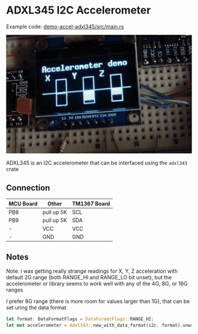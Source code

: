 # ADXL345 I2C Accelerometer

Example code: [demo-accel-adxl345/src/main.rs](../app/demo-accel-adxl345/src/main.rs)

![ADXL345 Accelerometer example](https://raw.githubusercontent.com/viktorchvatal/black-pill-rust-assets/master/accel-adxl345/accel-adxl345.gif)

ADXL345 is an I2C accelerometer that can be interfaced using the `adxl343` crate

## Connection

| MCU Board   |     Other          | TM1367 Board |
| ----------- | ------------------ | ------------ |
| PB8         | pull up 5K         | SCL          |
| PB9         | pull up 5K         | SDA          |
| -           | VCC                | VCC          |
| -           | GND                | GND          |

## Notes

Note: i was getting really strange readings for X, Y, Z acceleration with
default 2G range (both RANGE_HI and RANGE_LO bit unset), but the accelerometer
or library seems to work well with any of the 4G, 8G, or 16G ranges

I prefer 8G range (there is more room for values larger than 1G), that can
be set uring the data format

```rust
let format: DataFormatFlags = DataFormatFlags::RANGE_HI;
let mut accelerometer = Adxl343::new_with_data_format(i2c, format).unwrap();
```
